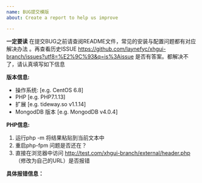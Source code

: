 ```yaml
---
name: BUG提交模版
about: Create a report to help us improve

---
```


**一定要读**
在提交BUG之前请查阅README文件，常见的安装与配置问题都有对应解决办法 。再查看历史ISSUE https://github.com/laynefyc/xhgui-branch/issues?utf8=%E2%9C%93&q=is%3Aissue 是否有答案。都解决不了，请认真填写如下信息

**版本信息:**
 - 操作系统: [e.g. CentOS 6.8]
 - PHP [e.g. PHP7.1.13]
 - 扩展 [e.g. tideway.so v1.1.14]
 - MongodDB 版本 [e.g. MongodDB v4.0.4]

**PHP信息:**
1. 运行php -m 将结果粘贴到当前文本中
2. 重启php-fpm 问题是否还在？
3. 直接在浏览器中访问 http://test.com/xhgui-branch/external/header.php  （修改为自己的URL）是否报错

**具体报错信息：**


